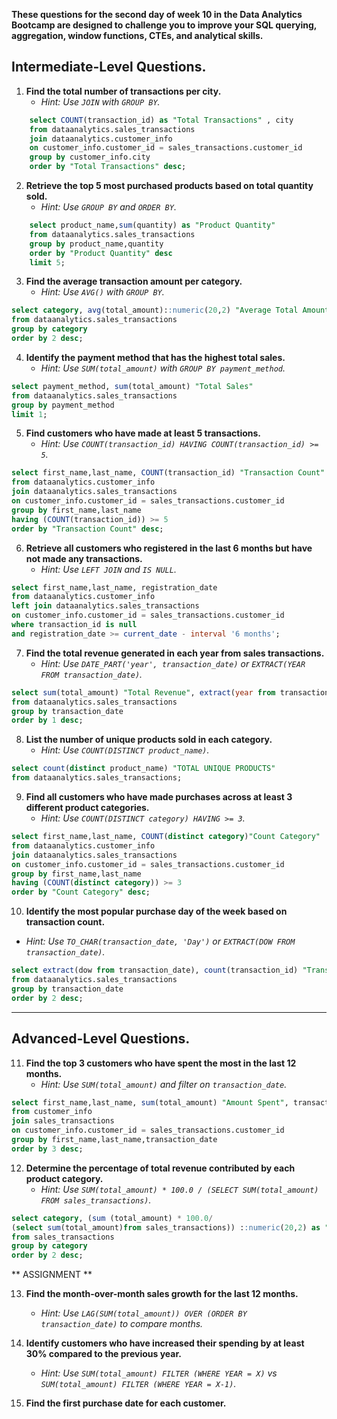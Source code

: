 **These questions for the second day of week 10 in the Data Analytics Bootcamp are designed to challenge you to improve your SQL querying, aggregation, window functions, CTEs, and analytical skills.**
##  **Intermediate-Level Questions.**

1. **Find the total number of transactions per city.**  
   - *Hint: Use `JOIN` with `GROUP BY`.*
```sql
    select COUNT(transaction_id) as "Total Transactions" , city
    from dataanalytics.sales_transactions
    join dataanalytics.customer_info
    on customer_info.customer_id = sales_transactions.customer_id
    group by customer_info.city 
    order by "Total Transactions" desc;
```

2. **Retrieve the top 5 most purchased products based on total quantity sold.**  
   - *Hint: Use `GROUP BY` and `ORDER BY`.*
```sql
    select product_name,sum(quantity) as "Product Quantity"
    from dataanalytics.sales_transactions
    group by product_name,quantity 
    order by "Product Quantity" desc
    limit 5;
```

3. **Find the average transaction amount per category.**  
   - *Hint: Use `AVG()` with `GROUP BY`.*
```sql
select category, avg(total_amount)::numeric(20,2) "Average Total Amount"
from dataanalytics.sales_transactions
group by category
order by 2 desc;
```
4. **Identify the payment method that has the highest total sales.**  
   - *Hint: Use `SUM(total_amount)` with `GROUP BY payment_method`.*
```sql
select payment_method, sum(total_amount) "Total Sales"
from dataanalytics.sales_transactions
group by payment_method
limit 1;
```

5. **Find customers who have made at least 5 transactions.**  
   - *Hint: Use `COUNT(transaction_id) HAVING COUNT(transaction_id) >= 5`.*
```sql
select first_name,last_name, COUNT(transaction_id) "Transaction Count"
from dataanalytics.customer_info
join dataanalytics.sales_transactions
on customer_info.customer_id = sales_transactions.customer_id
group by first_name,last_name
having (COUNT(transaction_id)) >= 5
order by "Transaction Count" desc;
```

6. **Retrieve all customers who registered in the last 6 months but have not made any transactions.**  
   - *Hint: Use `LEFT JOIN` and `IS NULL`.*
```sql
select first_name,last_name, registration_date
from dataanalytics.customer_info
left join dataanalytics.sales_transactions
on customer_info.customer_id = sales_transactions.customer_id
where transaction_id is null
and registration_date >= current_date - interval '6 months';
```

7. **Find the total revenue generated in each year from sales transactions.**  
   - *Hint: Use `DATE_PART('year', transaction_date)` or `EXTRACT(YEAR FROM transaction_date)`.*
```sql
select sum(total_amount) "Total Revenue", extract(year from transaction_date) "Sales Year"
from dataanalytics.sales_transactions
group by transaction_date
order by 1 desc;
```

8. **List the number of unique products sold in each category.**  
   - *Hint: Use `COUNT(DISTINCT product_name)`.*
```sql
select count(distinct product_name) "TOTAL UNIQUE PRODUCTS"
from dataanalytics.sales_transactions;
```
9. **Find all customers who have made purchases across at least 3 different product categories.**  
   - *Hint: Use `COUNT(DISTINCT category) HAVING >= 3`.*
```sql
select first_name,last_name, COUNT(distinct category)"Count Category"
from dataanalytics.customer_info
join dataanalytics.sales_transactions
on customer_info.customer_id = sales_transactions.customer_id
group by first_name,last_name
having (COUNT(distinct category)) >= 3
order by "Count Category" desc;
```

10. **Identify the most popular purchase day of the week based on transaction count.**  
   - *Hint: Use `TO_CHAR(transaction_date, 'Day')` or `EXTRACT(DOW FROM transaction_date)`.*
```sql
select extract(dow from transaction_date), count(transaction_id) "Transaction Count"
from dataanalytics.sales_transactions
group by transaction_date
order by 2 desc;
```

---

##  **Advanced-Level Questions.**

11. **Find the top 3 customers who have spent the most in the last 12 months.**  
    - *Hint: Use `SUM(total_amount)` and filter on `transaction_date`.*
```sql
select first_name,last_name, sum(total_amount) "Amount Spent", transaction_date
from customer_info
join sales_transactions
on customer_info.customer_id = sales_transactions.customer_id
group by first_name,last_name,transaction_date
order by 3 desc;
```

12. **Determine the percentage of total revenue contributed by each product category.**  
    - *Hint: Use `SUM(total_amount) * 100.0 / (SELECT SUM(total_amount) FROM sales_transactions)`.*
```sql
select category, (sum (total_amount) * 100.0/
(select sum(total_amount)from sales_transactions)) ::numeric(20,2) as "Percentage Revenue "
from sales_transactions
group by category
order by 2 desc;
```

** ASSIGNMENT **

13. **Find the month-over-month sales growth for the last 12 months.**  
    - *Hint: Use `LAG(SUM(total_amount)) OVER (ORDER BY transaction_date)` to compare months.*

14. **Identify customers who have increased their spending by at least 30% compared to the previous year.**  
    - *Hint: Use `SUM(total_amount) FILTER (WHERE YEAR = X)` vs `SUM(total_amount) FILTER (WHERE YEAR = X-1)`.*

15. **Find the first purchase date for each customer.**